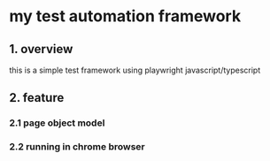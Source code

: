 # my test automation framework

## 1. overview
this is a simple test framework using playwright javascript/typescript

## 2. feature

### 2.1 page object model
### 2.2 running in chrome browser